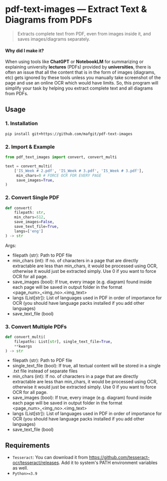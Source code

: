 # pdf-text-images — Extract Text & Diagrams from PDFs

> Extracts complete text from PDF, even from images inside it, and saves images/diagrams separately.

#### Why did I make it?

When using tools like **ChatGPT** or **NotebookLM** for summarizing or explaining university **lectures** (PDFs) provided by **universities**, there is often an issue that all the content that is in the form of images (diagrams, etc) gets ignored by these tools unless you manually take screenshot of the page and use an online OCR which would have limits. So, this program will simplify your task by helping you extract complete text and all diagrams from PDFs.

## Usage

### 1. Installation
```bash
pip install git+https://github.com/mafgit/pdf-text-images
```

### 2. Import & Example
```py
from pdf_text_images import convert, convert_multi

text = convert_multi(
    ['IS_Week # 2.pdf', 'IS_Week # 3.pdf', 'IS_Week # 3.pdf'],
     min_chars=0 # FORCE OCR FOR EVERY PAGE
     save_images=True,
)
```

### 2. Convert Single PDF
```py
def convert(
    filepath: str, 
    min_chars=512, 
    save_images=False, 
    save_text_file=True, 
    langs=['eng']
) -> str
```

Args:
- filepath (str): Path to PDF file
- min_chars (int): If no. of characters in a page that are directly extractable are less than min_chars, it would be processed using OCR, otherwise it would just be extracted simply. Use 0 if you want to force OCR for all page.
- save_images (bool): If true, every image (e.g. diagram) found inside each page will be saved in output folder in the format <page_num>_<img_no>.<img_text>
- langs (List[str]): List of languages used in PDF in order of importance for OCR (you should have language packs installed if you add other languages)
- save_text_file (bool)

### 3. Convert Multiple PDFs
```py
def convert_multi(
    filepaths: List[str], single_text_file=True,
    **kwargs
) -> str
```

- filepath (str): Path to PDF file
- single_text_file (bool): If true, all textual content will be stored in a single .txt file instead of separate files 
- min_chars (int): If no. of characters in a page that are directly extractable are less than min_chars, it would be processed using OCR, otherwise it would just be extracted simply. Use 0 if you want to force OCR for all page.
- save_images (bool): If true, every image (e.g. diagram) found inside each page will be saved in output folder in the format <page_num>_<img_no>.<img_text>
- langs (List[str]): List of languages used in PDF in order of importance for OCR (you should have language packs installed if you add other languages)
- save_text_file (bool)

## Requirements

- `Tesseract`: You can download it from https://github.com/tesseract-ocr/tesseract/releases. Add it to system's PATH environment variables as well.
- `Python>=3.9`